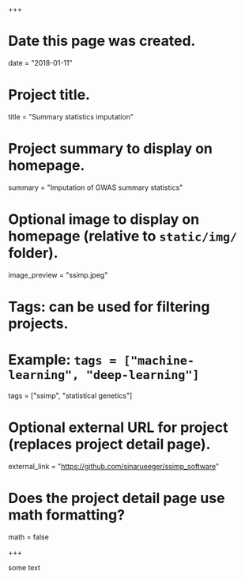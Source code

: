 +++
# Date this page was created.
date = "2018-01-11"

# Project title.
title = "Summary statistics imputation"

# Project summary to display on homepage.
summary = "Imputation of GWAS summary statistics"

# Optional image to display on homepage (relative to `static/img/` folder).
image_preview = "ssimp.jpeg"

# Tags: can be used for filtering projects.
# Example: `tags = ["machine-learning", "deep-learning"]`
tags = ["ssimp", "statistical genetics"]

# Optional external URL for project (replaces project detail page).
external_link = "https://github.com/sinarueeger/ssimp_software"

# Does the project detail page use math formatting?
math = false

+++

some text